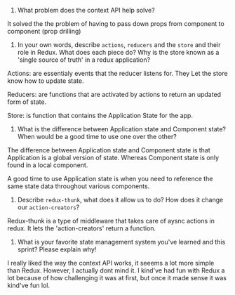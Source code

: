 1. What problem does the context API help solve?

It solved the the problem of having to pass down props from component to component (prop drilling)

1. In your own words, describe `actions`, `reducers` and the `store` and their role in Redux. What does each piece do? Why is the store known as a 'single source of truth' in a redux application?

Actions: are essentialy events that the reducer listens for. They Let the store know how to update state.

Reducers: are functions that are activated by actions to return an updated form of state.

Store: is function that contains the Application State for the app.

1. What is the difference between Application state and Component state? When would be a good time to use one over the other?

The difference between Application state and Component state is that Application is a global version of state. Whereas Component state is only found in a local component.

A good time to use Application state is when you need to reference the same state data throughout various components. 

1. Describe `redux-thunk`, what does it allow us to do? How does it change our `action-creators`?

Redux-thunk is a type of middleware that takes care of aysnc actions in redux. It lets the 'action-creators' return a function.

1. What is your favorite state management system you've learned and this sprint? Please explain why!

I really liked the way the context API works, it seeems a lot more simple than Redux. However, I actually dont mind it. I kind've had fun with Redux a lot because of how challenging it was at first, but once it made sense it was kind've fun lol.